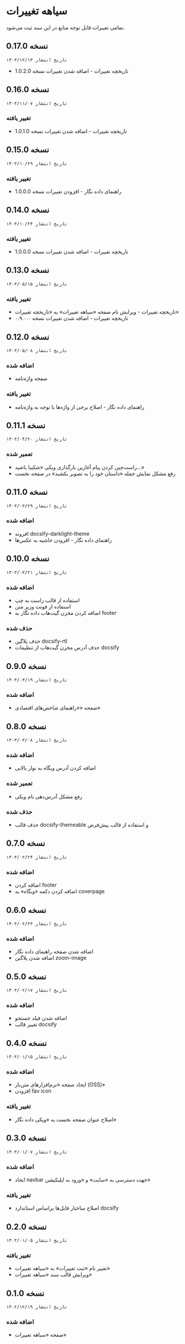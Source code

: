 # سیاهه تغییرات
تمامی تغییرات قابل توجه منابع در این سند ثبت می‌شود.

## نسخه 0.17.0
`تاریخ انتشار ۱۴۰۳/۱۲/۱۳`
- تاریخچه تغییرات - اضافه شدن تغییرات نسخه 1.0.2.0

## نسخه 0.16.0
`تاریخ انتشار ۱۴۰۳/۱۱/۰۷`

### تغییر یافته
- تاریخچه تغییرات - اضافه شدن تغییرات نسخه 1.0.1.0

## نسخه 0.15.0
`تاریخ انتشار ۱۴۰۳/۱۰/۲۹`

### تغییر یافته
- راهنمای داده نگار - افزودن تغییرات نسخه 1.0.0.0

## نسخه 0.14.0
`تاریخ انتشار ۱۴۰۳/۱۰/۲۴`

### تغییر یافته
- تاریخچه تغییرات - اضافه شدن تغییرات نسخه 1.0.0.0

## نسخه 0.13.0
`تاریخ انتشار ۱۴۰۳/۰۵/۱۵`

### تغییر یافته
* تاریخچه تغییرات - ویرایش نام صفحه «سیاهه تغییرات» به «تاریخچه تغییرات»
* تاریخچه تغییرات - اضافه شدن تغییرات نسخه ۰.۹.۰.۰

## نسخه 0.12.0
`تاریخ انتشار ۱۴۰۳/۰۵/۰۸`

### اضافه شده
* صفحه واژه‌نامه

### تغییر یافته
* راهنمای داده نگار - اصلاح برخی از واژه‌ها با توجه به واژه‌نامه

## نسخه 0.11.1
`تاریخ انتشار ۱۴۰۳/۰۴/۲۰`

### تعمیر شده
* راست‌چین کردن پیام آغازین بارگذاری ویکی «شکیبا باشید…»
* رفع مشکل نمایش جمله «داستان خود را به تصویر بکشید» در صفحه نخست

## نسخه 0.11.0
`تاریخ انتشار ۱۴۰۳/۰۳/۲۹`

### اضافه شده
* افزونه docsify-darklight-theme
* راهنمای داده نگار - افزودن حاشیه به عکس‌ها

## نسخه 0.10.0
`تاریخ انتشار ۱۴۰۳/۰۳/۲۱`

### اضافه شده
* استفاده از قالب راست به چپ
* استفاده از فونت وزیر متن
* اضافه کردن مخزن گیت‌هاب داده نگار به footer

### حذف شده
* حذف پلاگین docsify-rtl
* حذف آدرس مخزن گیت‌هاب از تنظیمات docsify

## نسخه 0.9.0
`تاریخ انتشار ۱۴۰۳/۰۳/۱۹`

### اضافه شده
* صفحه ««راهنمای شاخص‌های اقتصادی»

## نسخه 0.8.0
`تاریخ انتشار ۱۴۰۳/۰۳/۰۸`

### اضافه شده
* اضافه کردن آدرس وبگاه به نوار بالایی

### تعمیر شده
* رفع مشکل آدرس‌دهی نام ویکی

### حذف شده
* حذف قالب docsify-themeable و استفاده از قالب پیش‌فرض

## نسخه 0.7.0
`تاریخ انتشار ۱۴۰۳/۰۲/۲۴`

### اضافه شده
* اضافه کردن footer
* اضافه کردن دکمه «وبگاه» به coverpage

## نسخه 0.6.0
`تاریخ انتشار ۱۴۰۳/۰۲/۲۳`

### اضافه شده
* اضافه شدن صفحه راهنمای داده نگار
* اضافه شدن پلاگین zoom-image

## نسخه 0.5.0
`تاریخ انتشار ۱۴۰۳/۰۲/۱۷`

### اضافه شده
* اضافه شدن فیلد جستجو
* تغییر قالب docsify

## نسخه 0.4.0
`تاریخ انتشار ۱۴۰۳/۰۱/۱۵`

### اضافه شده
* ایجاد صفحه «نرم‌افزارهای متن‌باز (OSS)»
* افزودن fav icon

### تغییر یافته
* اصلاح عنوان صفحه نخست به «ویکی داده نگار» 

## نسخه 0.3.0
`تاریخ انتشار ۱۴۰۳/۰۱/۰۷`

### اضافه شده
* ایجاد navbar جهت دسترسی به «سایت» و «ورود به اپلیکیشن»

### تغییر یافته
* اصلاح ساختار فایل‌ها براساس استاندارد docsify

## نسخه 0.2.0
`تاریخ انتشار ۱۴۰۳/۰۱/۰۵`

### تغییر یافته
* تغییر نام «ثبت تغییرات» به «سیاهه تغییرات»
* ویرایش قالب سند «سیاهه تغییرات»

## نسخه 0.1.0
`تاریخ انتشار ۱۴۰۲/۱۲/۱۹`

### اضافه شده
* صفحه «سیاهه تغییرات»
